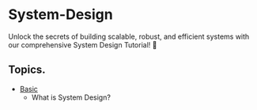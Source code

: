 # System-Design
Unlock the secrets of building scalable, robust, and efficient systems with our comprehensive System Design Tutorial! 🎯 
## Topics.
- [Basic](https://github.com/Kunals0612/System-Design)
  - What is System Design?

